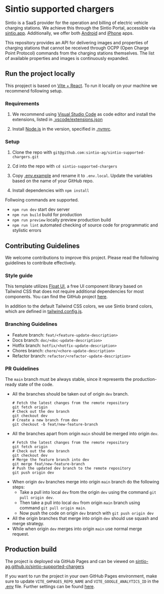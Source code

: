 # Sintio supported chargers

Sintio is a SaaS provider for the operation and billing of electric vehicle charging stations. We achieve this through the Sintio Portal, accessible via [sintio.app](https://www.sintio.app/). Additionally, we offer both [Android](https://play.google.com/store/apps/details?id=com.sintio.app) and [iPhone](https://apps.apple.com/us/app/sintio/id6504793744?platform=iphone) apps.

This repository provides an API for delivering images and properties of charging stations that cannot be received through OCPP (Open Charge Point Protocol) commands from the charging stations themselves. The list of available properties and images is continuously expanded.

## Run the project locally

This propject is based on [Vite + React](https://vitejs.dev/). To run it locally on your machine we recommend following setup.

### Requirements

1. We recommend using [Visual Studio Code](https://code.visualstudio.com/) as code editor and install the extensions, listed in [.vscode/extensions.json](./.vscode/extensions.json)

2. Install [Node.js](https://nodejs.org/en) in the version, specified in [.nvmrc](./.nvmrc).

### Setup

1. Clone the repo with `git@github.com:sintio-ag/sintio-supported-chargers.git`

2. Cd into the repo with `cd sintio-supported-chargers`

3. Copy [.env.example](./.env.example) and rename it to `.env.local`. Update the variables based on the name of your GitHub repo.

4. Install dependencies with `npm install`

Follwoing commands are supported.

* `npm run dev` start dev server
* `npm run build` build for production
* `npm run preview` locally preview production build
* `npm run lint` automated checking of source code for programmatic and stylistic errors

## Contributing Guidelines

We welcome contributions to improve this project. Please read the following guidelines to contribute effectively.

### Style guide

This template utilizes [Float UI](https://floatui.com/components), a free UI component library based on Tailwind CSS that does not require additional dependencies for most components. You can find the GitHub project [here](https://github.com/MarsX-dev/floatui).

In addition to the default Tailwind CSS colors, we use Sintio brand colors, which are defined in [tailwind.config.js](./tailwind.config.js).


### Branching Guidelines

* Feature branch: `feat/<feature-update-description>`
* Docs branch: `doc/<doc-update-description>`
* Hotfix branch: `hotfix/<hotfix-update-description>`
* Chores branch: `chore/<chore-update-description>`
* Refactor branch: `refactor/<refactor-update-description>`

### PR Guidelines

The `main` branch must be always stable, since it represents the production-ready state of the code.

* All the branches should be taken out of origin `dev` branch.
  ```shell
  # Fetch the latest changes from the remote repository
  git fetch origin
  # Check out the dev branch
  git checkout dev
  # Create a new branch from dev
  git checkout -b feat/new-feature-branch
  ```
* All the branches apart from origin `main` should be merged into origin `dev`.
  ```shell
  # Fetch the latest changes from the remote repository
  git fetch origin
  # Check out the dev branch
  git checkout dev
  # Merge the feature branch into dev
  git merge feat/new-feature-branch
  # Push the updated dev branch to the remote repository
  git push origin dev
  ```
* When origin `dev` branches merge into origin `main` branch do the following steps:
  * Take a pull into local `dev` from the origin `dev` using the command `git pull origin dev`.
  * Then take a pull into local `dev` from origin `main` branch using command `git pull origin main`.
  * Now push the code on origin `dev` branch with `git push origin dev`
* All the origin branches that merge into origin `dev` should use squash and merge strategy.
* While when origin `dev` merges into origin `main` use normal merge request.

## Production build

The project is deployed via GitHub Pages and can be viewed on [sintio-ag.github.io/sintio-supported-chargers](https://sintio-ag.github.io/sintio-supported-chargers/)

If you want to run the project in your own GitHub Pages environment, make sure to update `VITE_GHPAGES_REPO_NAME` and `VITE_GOOGLE_ANALYTICS_ID` in the [.env](./.env) file. Further settings can be found [here](https://github.com/ErickKS/vite-deploy).
